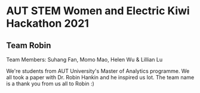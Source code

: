 # AUT STEM Women and Electric Kiwi Hackathon 2021

## Team Robin
Team Members: Suhang Fan, Momo Mao, Helen Wu & Lillian Lu

We're students from AUT University's Master of Analytics programme. We all took a paper with Dr. Robin Hankin and he inspired us lot. The team name is a thank you from us all to Robin :)
